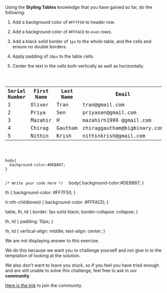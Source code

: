 Using the **Styling Tables** knowledge that you have
gained so far, do the following:

  1. Add a background color of `#FF7F50` to header row.
  
  2. Add a background color of `#FFFACD` to `even` rows.

  3. Add a black solid border of `1px` to the whole table,
  and the cells and ensure no double borders.

  4. Apply padding of `10px` to the table cells.

  5. Center the text in the cells both vertically as well as horizontally.

<codeblock language="css" type="exercise" testMode="fixedInput" showSolution="false">
<code>
<panel language="html">
<table>
  <tr>
    <th>Serial Number</th>
    <th>First Name</th>
    <th>Last Name</th>
    <th>Email</th>
    <th>Password</th>
  </tr>
  <tr>
    <td>1</td>
    <td>Oliver</td>
    <td>Tran</td>
    <td>tran@gmail.com</td>
    <td>a42df34s</td>
  </tr>

  <tr>
    <td>2</td>
    <td>Priya</td>
    <td>Sen</td>
    <td>priyasen@gmail.com</td>
    <td>54#NASD232</td>
  </tr>

  <tr>
    <td>3</td>
    <td>Mazahir</td>
    <td>H</td>
    <td>mazahirh1999 @gmail.com</td>
    <td>NASDAQ23@#</td>
  </tr>

  <tr>
    <td>4</td>
    <td>Chirag</td>
    <td>Gautham</td>
    <td>chiraggautham@bigbinary.com</td>
    <td>86rfghju#%</td>
  </tr>

  <tr>
    <td>5</td>
    <td>Nithin</td>
    <td>Krish</td>
    <td>nithinkrish@gmail.com</td>
    <td>62ghytwTTY</td>
  </tr>
</table>
</panel>
<panel language="css">
body{
  background-color:#DEB887;
}

/* Write your code here */
</panel>
</code>
<solution>
body{
  background-color:#DEB887;
}

th {
  background-color: #FF7F50;
}

tr:nth-child(even) {
  background-color: #FFFACD;
}

table, th, td {
  border: 1px solid black;
  border-collapse: collapse;
}

th, td {
  padding: 10px;
}

th, td {
  vertical-align: middle;
  text-align: center;
}
</solution>
</codeblock>

We are not displaying answer to this exercise.

We do this because we want you to challenge yourself
and
not give in to the temptation of looking at the solution.

We also don't want to leave you stuck, so if you feel
you have tried enough and are still unable to solve
this challenge, feel free to ask in our **community**.

[Here is the link](https://bigbinaryacademy.slack.com/join/shared_invite/zt-23dvxwolx-U9LYYbv4ycmODEA1cbNFgA#/shared-invite/email) to join the community.
